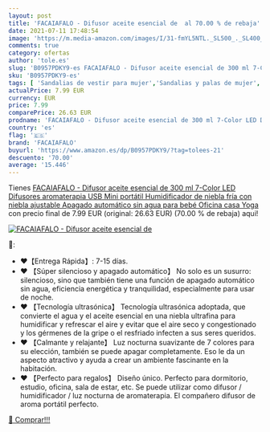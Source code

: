 ```yaml
---
layout: post
title: 'FACAIAFALO - Difusor aceite esencial de  al 70.00 % de rebaja'
date: 2021-07-11 17:48:54
image: 'https://m.media-amazon.com/images/I/31-fmYL5NTL._SL500_._SL400_.jpg'
comments: true
category: ofertas
author: 'tole.es'
slug: 'B0957PDKY9-es FACAIAFALO - Difusor aceite esencial de 300 ml 7-Color LED...'
sku: 'B0957PDKY9-es'
tags: [ 'Sandalias de vestir para mujer','Sandalias y palas de mujer','Zapatos','Zapatos para mujer','Zapatos y complementos','bebé','facaiafalo', ]
actualPrice: 7.99 EUR
currency: EUR
price: 7.99
comparePrice: 26.63 EUR
prodname: 'FACAIAFALO - Difusor aceite esencial de 300 ml 7-Color LED Difusores aromaterapia USB Mini portátil Humidificador de niebla fría con niebla ajustable Apagado automático sin agua para bebé Oficina casa Yoga'
country: 'es'
flag: '🇪🇸'
brand: 'FACAIAFALO'
buyurl: 'https://www.amazon.es/dp/B0957PDKY9/?tag=tolees-21'
descuento: '70.00'
average: '15.446'
---
```


Tienes [FACAIAFALO - Difusor aceite esencial de 300 ml 7-Color LED Difusores aromaterapia USB Mini portátil Humidificador de niebla fría con niebla ajustable Apagado automático sin agua para bebé Oficina casa Yoga](https://www.amazon.es/dp/B0957PDKY9/?tag=tolees-21) con precio final de  7.99 EUR (original: 26.63 EUR) (70.00 %  de rebaja) aqui!

[![FACAIAFALO - Difusor aceite esencial de ](https://m.media-amazon.com/images/I/31-fmYL5NTL._SL500_._SL400_.jpg)](https://www.amazon.es/dp/B0957PDKY9/?tag=tolees-21)

🔎:

- ♥【Entrega Rápida】: 7-15 días.
- ♥ 【Súper silencioso y apagado automático】 No solo es un susurro: silencioso, sino que también tiene una función de apagado automático sin agua, eficiencia energética y tranquilidad, especialmente para usar de noche.
- ♥ 【Tecnología ultrasónica】 Tecnología ultrasónica adoptada, que convierte el agua y el aceite esencial en una niebla ultrafina para humidificar y refrescar el aire y evitar que el aire seco y congestionado y los gérmenes de la gripe o el resfriado infecten a sus seres queridos.
- ♥ 【Calmante y relajante】 Luz nocturna suavizante de 7 colores para su elección, también se puede apagar completamente. Eso le da un aspecto atractivo y ayuda a crear un ambiente fascinante en la habitación.
- ♥ 【Perfecto para regalos】 Diseño único. Perfecto para dormitorio, estudio, oficina, sala de estar, etc. Se puede utilizar como difusor / humidificador / luz nocturna de aromaterapia. El compañero difusor de aroma portátil perfecto.

[🛒 Comprar!!!](https://www.amazon.es/dp/B0957PDKY9/?tag=tolees-21)
